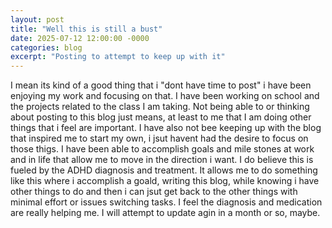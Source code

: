 ```yaml
---
layout: post
title: "Well this is still a bust"
date: 2025-07-12 12:00:00 -0000
categories: blog
excerpt: "Posting to attempt to keep up with it"
---
```


I mean its kind of a good thing that i "dont have time to post" i have been enjoying my work and focusing on that. I have been working on school and the projects related to the class I am taking.
Not being able to or thinking about posting to this blog just means, at least to me that I am doing other things that i feel are important. I have also not bee keeping up with the blog that inspired
me to start my own, i jsut havent had the desire to focus on those thigs. I have been able to accomplish goals and mile stones at work and in life that allow me to move in the direction i want. 
I do believe this is fueled by the ADHD diagnosis and treatment. It allows me to do something like this where i accomplish a goald, writing this blog, while knowing i have other things to do and then 
i can jsut get back to the other things with minimal effort or issues switching tasks. I feel the diagnosis and medication are really helping me. I will attempt to update agin in a month or so, maybe.


